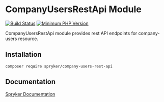 # CompanyUsersRestApi Module
[![Build Status](https://travis-ci.org/spryker/company-users-rest-api.svg)](https://travis-ci.org/spryker/company-users-rest-api)
[![Minimum PHP Version](https://img.shields.io/badge/php-%3E%3D%207.3-8892BF.svg)](https://php.net/)

CompanyUsersRestApi module provides rest API endpoints for company-users resource.

## Installation

```
composer require spryker/company-users-rest-api
```

## Documentation

[Spryker Documentation](https://academy.spryker.com/developing_with_spryker/module_guide/modules.html)
